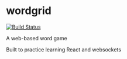 # wordgrid
[![Build Status](https://travis-ci.com/ericgroom/wordgrid.svg?branch=master)](https://travis-ci.com/ericgroom/wordgrid)

A web-based word game

Built to practice learning React and websockets
